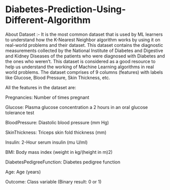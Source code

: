 # Diabetes-Prediction-Using-Different-Algorithm
About Dataset :-
It is the most common dataset that is used by ML learners to understand how the K-Nearest Neighbor algorithm works by using it on real-world problems and their dataset. This dataset contains the diagnostic measurements collected by the National Institute of Diabetes and Digestive and Kidney Diseases of the patients who were diagnosed with Diabetes and the ones who weren’t. This dataset is considered as a good resource to help us understand the working of Machine Learning algorithms in real world problems.
The dataset comprises of 9 columns (features) with labels like Glucose, Blood Pressure, Skin Thickness, etc.

All the features in the dataset are:

Pregnancies: Number of times pregnant

Glucose: Plasma glucose concentration a 2 hours in an oral glucose tolerance test

BloodPressure: Diastolic blood pressure (mm Hg)

SkinThickness: Triceps skin fold thickness (mm)

Insulin: 2-Hour serum insulin (mu U/ml)

BMI: Body mass index (weight in kg/(height in m)2)

DiabetesPedigreeFunction: Diabetes pedigree function

Age: Age (years)

Outcome: Class variable (Binary result: 0 or 1)
